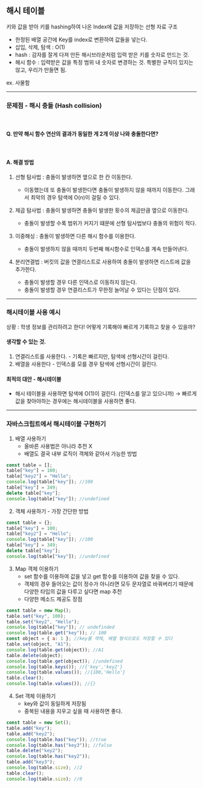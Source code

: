 ## 해시 테이블

키와 값을 받아 키를 hashing하여 나온 Index에 값을 저장하는 선형 자료 구조

- 한정된 배열 공간에 Key를 index로 변환하여 값들을 넣는다.
- 삽입, 삭제, 탐색 : O(1)
- hash : 감자를 잘게 다져 만든 해시브라운처럼 입력 받은 키를 숫자로 만드는 것.
- 해시 함수 : 입력받은 값을 특정 범위 내 숫자로 변경하는 것. 특별한 규칙이 있지는 않고, 우리가 만들면 됨.

ex. 사물함

---

### 문제점 - 해시 충돌 (Hash collision)

<br/>

#### Q. 만약 해시 함수 연산의 결과가 동일한 게 2개 이상 나와 충돌한다면?

<br/>

#### A. 해결 방법

1. 선형 탐사법 : 충돌이 발생하면 옆으로 한 칸 이동한다.

   - 이동했는데 또 충돌이 발생한다면 충돌이 발생하지 않을 때까지 이동한다. 그래서 최악의 경우 탐색에 O(n)이 걸릴 수 있다.

2. 제곱 탐사법 : 충돌이 발생하면 충돌이 발생한 횟수의 제곱만큼 옆으로 이동한다.

   - 충돌이 발생할 수록 범위가 커지기 떄문에 선형 탐사법보다 충돌의 위험이 적다.

3. 이중해싱 : 충돌이 발생하면 다른 해시 함수를 이용한다.

   - 충돌이 발생하지 않을 때까지 두번째 해시함수로 인덱스를 계속 만들어낸다.

4. 분리연결법 : 버킷의 값을 연결리스트로 사용하여 충돌이 발생하면 리스트에 값을 추가한다.

   - 충돌이 발생할 경우 다른 인덱스로 이동하지 않는다.
   - 충돌이 발생할 경우 연결리스트가 무한정 늘어날 수 있다는 단점이 있다.

---

### 해시테이블 사용 예시

상황 : 학생 정보를 관리하려고 한다! 어떻게 기록해야 빠르게 기록하고 찾을 수 있을까?

#### 생각할 수 있는 것.

1. 연결리스트를 사용한다. - 기록은 빠르지만, 탐색에 선형시간이 걸린다.
2. 배열을 사용한다 - 인덱스를 모를 경우 탐색에 선형시간이 걸린다.

#### 최적의 대안 - 해시테이블

- 해시 테이블을 사용하면 탐색에 O(1)이 걸린다. (인덱스를 알고 있으니까)
  $\rightarrow$ 빠르게 값을 찾아야하는 경우에는 해시테이블을 사용하면 좋다.

---

### 자바스크립트에서 해시테이블 구현하기

1. 배열 사용하기
   - 올바른 사용법은 아니라 추천 X
   - 배열도 결국 내부 로직이 객체와 같아서 가능한 방법

```javascript
const table = [];
table["key"] = 100;
table["key2"] = "Hello";
console.log(table["key"]); //100
table["key"] = 349;
delete table["key"];
console.log(table["key"]); //undefined
```

2. 객체 사용하기 - 가장 간단한 방법

```javascript
const table = {};
table["key"] = 100;
table["key2"] = "Hello";
console.log(table["key"]); //100
table["key"] = 349;
delete table["key"];
console.log(table["key"]); //undefined
```

3. Map 객체 이용하기
   - set 함수를 이용하여 값을 넣고 get 함수를 이용하여 값을 찾을 수 있다.
   - 객체의 경우 들어오는 값이 정수가 아니라면 모두 문자열로 바꿔버리기 때문에 다양한 타입의 값을 다루고 싶다면 map 추천
   - 다양한 메소드 제공도 장점

```javascript
const table = new Map();
table.set("key", 100);
table.set("key2", "Hello");
console.log(table["key"]); // undefinded
console.log(table.get("key")); // 100
const object = { a: 1 }; //key를 객체, 배열 형식으로도 저장할 수 있다
table.set(object, "A1");
console.log(table.get(object)); //A1
table.delete(object);
console.log(table.get(object)); //undefined
console.log(table.keys()); //{'key','key2'}
console.log(table.values()); //{100,'Hello'}
table.clear();
console.log(table.values()); //{}
```

4. Set 객체 이용하기
   - key와 값이 동일하게 저장됨
   - 중복된 내용을 지우고 싶을 때 사용하면 좋다.

```javascript
const table = new Set();
table.add("key");
table.add("key2");
console.log(table.has("key")); //true
console.log(table.has("key3")); //false
table.delete("key2");
console.log(table.has("key2"));
table.add("key3");
console.log(table.size); //2
table.clear();
console.log(table.size); //0
```
